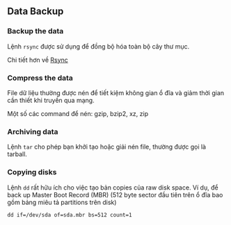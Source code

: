 ﻿## Data Backup

### Backup the data 

Lệnh `rsync` được sử dụng để đồng bộ hóa toàn bộ cây thư mục.

Chi tiết hơn về [Rsync](https://github.com/trangnth/Report_Intern/blob/master/Rsync/Rsync.md)

### Compress the data

File dữ liệu thường được nén để tiết kiệm không gian ổ đĩa và giảm thời gian cần thiết khi truyền qua mạng.

Một số các command để nén: gzip, bzip2, xz, zip

### Archiving data

Lệnh `tar` cho phép bạn khởi tạo hoặc giải nén file, thường được gọi là tarball. 

### Copying disks

Lệnh `dd` rất hữu ích cho việc tạo bản copies của raw disk space. Ví dụ, để back up Master Boot Record (MBR) (512 byte sector đầu tiên trên ổ đĩa bao gồm bảng miêu tả partitions trên disk)

	dd if=/dev/sda of=sda.mbr bs=512 count=1


